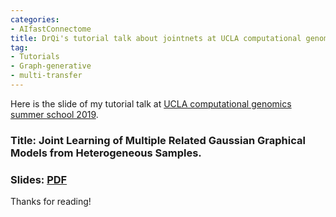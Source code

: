 ```yaml
---
categories:
- AIfastConnectome
title: DrQi's tutorial talk about jointnets at UCLA computational genomics summer school 2019 for extracting connectomes from heterogeneous samples
tag:
- Tutorials 
- Graph-generative
- multi-transfer
---
```



Here is the slide of my tutorial talk  at [UCLA computational genomics summer school 2019](http://computationalgenomics.bioinformatics.ucla.edu/events/yanjun-qi-tutorial-joint-learning-of-multiple-related-gaussian-graphical-models-from-heterogeneous-samples/). 


### Title: Joint Learning of Multiple Related Gaussian Graphical Models from Heterogeneous Samples.

### Slides: [PDF]({{site.baseurl}}/pic/2019-0730-talkVUCLAtutorial.pdf)

Thanks for reading!
